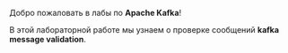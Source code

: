 Добро пожаловать в лабы по **Apache Kafka**!

В этой лабораторной работе мы узнаем о проверке сообщений **kafka message validation**.